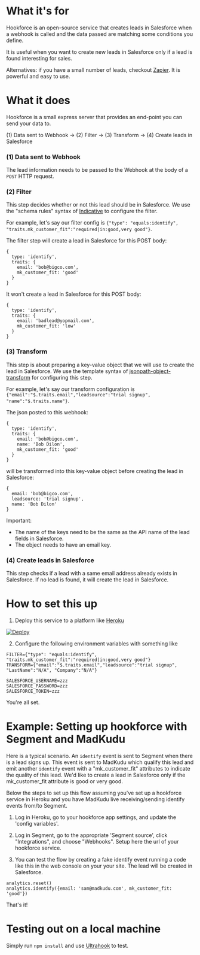 # What it's for

Hookforce is an open-source service that creates leads in Salesforce when a webhook is called and the data passed are matching some conditions you define.

It is useful when you want to create new leads in Salesforce only if a lead is found interesting for sales.

Alternatives: if you have a small number of leads, checkout [Zapier](https://zapier.com/). It is powerful and easy to use.

# What it does

Hookforce is a small express server that provides an end-point you can send your data to.

(1) Data sent to Webhook -> (2) Filter -> (3) Transform -> (4) Create leads in Salesforce

### (1) Data sent to Webhook
The lead information needs to be passed to the Webhook at the body of a `POST` HTTP request.

### (2) Filter
This step decides whether or not this lead should be in Salesforce. We use the "schema rules" syntax of [Indicative](http://indicative.adonisjs.com/) to configure the filter.

For example, let's say our filter config is `{"type": "equals:identify", "traits.mk_customer_fit":"required|in:good,very good"}`.

The filter step will create a lead in Salesforce for this POST body:
```
{
  type: 'identify',
  traits: {
    email: 'bob@bigco.com',
    mk_customer_fit: 'good'
  }
}
```

It won't create a lead in Salesforce for this POST body:
```
{
  type: 'identify',
  traits: {
    email: 'badlead@yopmail.com',
    mk_customer_fit: 'low'
  }
}
```


### (3) Transform
This step is about preparing a key-value object that we will use to create the lead in Salesforce. We use the template syntax of [jsonpath-object-transform](https://github.com/dvdln/jsonpath-object-transform) for configuring this step.

For example, let's say our transform configuration is `{"email":"$.traits.email","leadsource":"trial signup", "name":"$.traits.name"}`.

The json posted to this webhook:
```
{
  type: 'identify',
  traits: {
    email: 'bob@bigco.com',
    name: 'Bob Dilon',
    mk_customer_fit: 'good'
  }
}
```
will be transformed into this key-value object before creating the lead in Salesforce:
```
{
  email: 'bob@bigco.com',
  leadsource: 'trial signup',
  name: 'Bob Dilon'
}
```

Important:
- The name of the keys need to be the same as the API name of the lead fields in Salesforce.
- The object needs to have an email key.

### (4) Create leads in Salesforce
This step checks if a lead with a same email address already exists in Salesforce. If no lead is found, it will create the lead in Salesforce.


# How to set this up

1. Deploy this service to a platform like [Heroku](https://www.heroku.com/)

[![Deploy](https://www.herokucdn.com/deploy/button.svg)](https://heroku.com/deploy)

2. Configure the following environment variables with something like

```
FILTER={"type": "equals:identify", "traits.mk_customer_fit":"required|in:good,very good"}
TRANSFORM={"email":"$.traits.email","leadsource":"trial signup", "LastName":"N/A", "Company":"N/A"}

SALESFORCE_USERNAME=zzz
SALESFORCE_PASSWORD=zzz
SALESFORCE_TOKEN=zzz
```

You're all set.


# Example: Setting up hookforce with Segment and MadKudu

Here is a typical scenario. An `identify` event is sent to Segment when there is a lead signs up. This event is sent to MadKudu which qualify this lead and emit another `identify` event with a "mk_customer_fit" attributes to indicate the quality of this lead. We'd like to create a lead in Salesforce only if the mk_customer_fit attribute is good or very good.

Below the steps to set up this flow assuming you've set up a hookforce service in Heroku and you have MadKudu live receiving/sending identify events from/to Segment.

1. Log in Heroku, go to your hookforce app settings, and update the 'config variables'.

2. Log in Segment, go to the appropriate 'Segment source', click "Integrations", and choose "Webhooks". Setup here the url of your hookforce service.

3. You can test the flow by creating a fake identify event running a code like this in the web console on your your site. The lead will be created in Salesforce.
```
analytics.reset()
analytics.identify({email: 'sam@madkudu.com', mk_customer_fit: 'good'})
```

That's it!


# Testing out on a local machine

Simply run `npm install` and use [Ultrahook](http://www.ultrahook.com/) to test.
